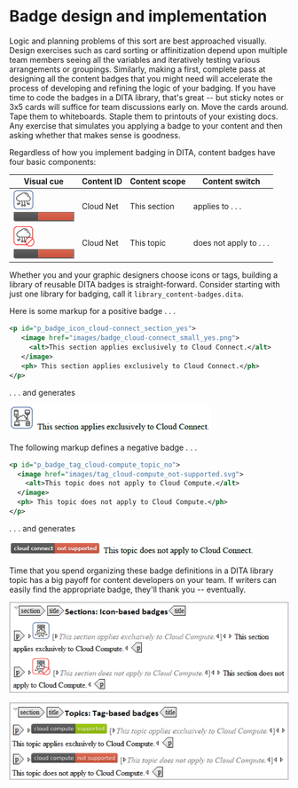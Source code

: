 # Badge design and implementation

Logic and planning problems of this sort are best approached visually. Design exercises such as card sorting or affinitization depend upon multiple team members seeing all the variables and iteratively testing various arrangements or groupings. Similarly, making a first, complete pass at designing all the content badges that you might need will accelerate the process of developing and refining the logic of your badging. If you have time to code the badges in a DITA library, that's great -- but sticky notes or 3x5 cards will suffice for team discussions early on. Move the cards around. Tape them to whiteboards. Staple them to printouts of your existing docs. Any exercise that simulates you applying a badge to your content and then asking whether that makes sense is goodness.

Regardless of how you implement badging in DITA, content badges have four basic components:

Visual cue | Content ID | Content scope | Content switch
-----------|------------|----------------|--------------------
![Icon cue](./images/badge_cloud-net_small_yes.png)<br />![Tag cue](./images/cue_tags.png)|Cloud Net|This section | applies to . . . 
![Icon cue](./images/badge_cloud-net_small_no.png)<br />![Tag cue](./images/cue_tags.png)|Cloud Net|This topic  | does not apply to . . . 

Whether you and your graphic designers choose icons or tags, building a library of reusable DITA badges is straight-forward. Consider starting with just one library for badging, call it `library_content-badges.dita`. 

Here is some markup for a positive badge . . .

 ```xml
 <p id="p_badge_icon_cloud-connect_section_yes">
    <image href="images/badge_cloud-connect_small_yes.png">  
      <alt>This section applies exclusively to Cloud Connect.</alt>
    </image>
    <ph> This section applies exclusively to Cloud Connect.</ph>
 </p>
 ```
. . . and generates

![Icon rendered](./images/render1.png)

The following markup defines a negative badge . . . 

```xml
<p id="p_badge_tag_cloud-compute_topic_no">
  <image href="images/tag_cloud-compute_not-supported.svg">
    <alt>This topic does not apply to Cloud Compute.</alt>
  </image>
  <ph> This topic does not apply to Cloud Compute.</ph>
</p>
```
. . . and generates 

![Icon rendered](./images/render2.png)

Time that you spend organizing these badge definitions in a DITA library topic has a big payoff for content developers on your team. If writers can easily find the appropriate badge, they'll thank you -- eventually.  

![Badge library entries](./images/library1.png)

![Badge library entries](./images/library2.png)